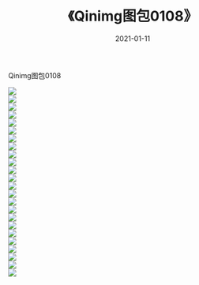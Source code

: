 ﻿---
layout: post
title:  《Qinimg图包0108》
date:   2021-01-11
img: http://imgx.orgx.ga/Qinimg图包/Qinimg图包0108/000.jpg
categories: [美女, 清纯, 唯美]
---

Qinimg图包0108

 ![](http://imgx.orgx.ga/Qinimg图包/Qinimg图包0108/001.jpg) <br>![](http://imgx.orgx.ga/Qinimg图包/Qinimg图包0108/002.jpg) <br>![](http://imgx.orgx.ga/Qinimg图包/Qinimg图包0108/003.jpg) <br>![](http://imgx.orgx.ga/Qinimg图包/Qinimg图包0108/004.jpg) <br>![](http://imgx.orgx.ga/Qinimg图包/Qinimg图包0108/005.jpg) <br>![](http://imgx.orgx.ga/Qinimg图包/Qinimg图包0108/006.jpg) <br>![](http://imgx.orgx.ga/Qinimg图包/Qinimg图包0108/007.jpg) <br>![](http://imgx.orgx.ga/Qinimg图包/Qinimg图包0108/008.jpg) <br>![](http://imgx.orgx.ga/Qinimg图包/Qinimg图包0108/009.jpg) <br>![](http://imgx.orgx.ga/Qinimg图包/Qinimg图包0108/010.jpg) <br>![](http://imgx.orgx.ga/Qinimg图包/Qinimg图包0108/011.jpg) <br>![](http://imgx.orgx.ga/Qinimg图包/Qinimg图包0108/012.jpg) <br>![](http://imgx.orgx.ga/Qinimg图包/Qinimg图包0108/013.jpg) <br>![](http://imgx.orgx.ga/Qinimg图包/Qinimg图包0108/014.jpg) <br>![](http://imgx.orgx.ga/Qinimg图包/Qinimg图包0108/015.jpg) <br>![](http://imgx.orgx.ga/Qinimg图包/Qinimg图包0108/016.jpg) <br>![](http://imgx.orgx.ga/Qinimg图包/Qinimg图包0108/017.jpg) <br>![](http://imgx.orgx.ga/Qinimg图包/Qinimg图包0108/018.jpg) <br>![](http://imgx.orgx.ga/Qinimg图包/Qinimg图包0108/019.jpg) <br>![](http://imgx.orgx.ga/Qinimg图包/Qinimg图包0108/020.jpg) <br>![](http://imgx.orgx.ga/Qinimg图包/Qinimg图包0108/021.jpg) <br>![](http://imgx.orgx.ga/Qinimg图包/Qinimg图包0108/022.jpg) <br>![](http://imgx.orgx.ga/Qinimg图包/Qinimg图包0108/023.jpg) <br>![](http://imgx.orgx.ga/Qinimg图包/Qinimg图包0108/024.jpg) <br>